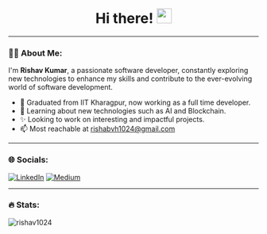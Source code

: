 <h1 align="center">
  Hi there!
  <img src="https://media.giphy.com/media/hvRJCLFzcasrR4ia7z/giphy.gif" width="30px"/>
</h1>

---

### 👨‍💻 About Me:
I'm <strong>Rishav Kumar</strong>, a passionate software developer, constantly exploring new technologies to enhance my skills and contribute to the ever-evolving world of software development.
- 🔭 Graduated from IIT Kharagpur, now working as a full time developer.
- 🌱 Learning about new technologies such as AI and Blockchain.
- ✨ Looking to work on interesting and impactful projects.
- 📫 Most reachable at [rishabvh1024@gmail.com](mailto:rishabvh1024@gmail.com)
---

### 🌐 Socials:
[![LinkedIn](https://img.shields.io/badge/LinkedIn-%230077B5.svg?logo=linkedin&logoColor=white)](https://www.linkedin.com/in/rishav-kumar-abbb63143/) [![Medium](https://img.shields.io/badge/Medium-12100E?logo=medium&logoColor=white)](https://medium.com/@swgiitkgp/foresight-2022-summer-internship-at-goldman-sachs-rishav-kumar-5d02a9f1169c)

---

### 🔥 Stats:
[//]: # (<p><img align="left" src="https://github-readme-stats.vercel.app/api/top-langs?username=rishav1024&show_icons=true&theme=dark&locale=en&layout=compact" alt="rishav1024" /></p>)

[//]: # (<p>&nbsp;<img align="center" src="https://github-readme-stats.vercel.app/api?username=rishav1024&show_icons=true&theme=dark&locale=en" alt="rishav1024" /></p>)

<p><img align="center" src="https://github-readme-streak-stats.herokuapp.com/?user=rishav1024&theme=dark" alt="rishav1024" /></p>
